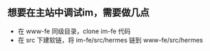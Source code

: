 ## 想要在主站中调试im，需要做几点

* 在 www-fe 同级目录，clone im-fe 代码
* 在 src 下建软链，将 im-fe/src/hermes 链到 www-fe/src/hermes